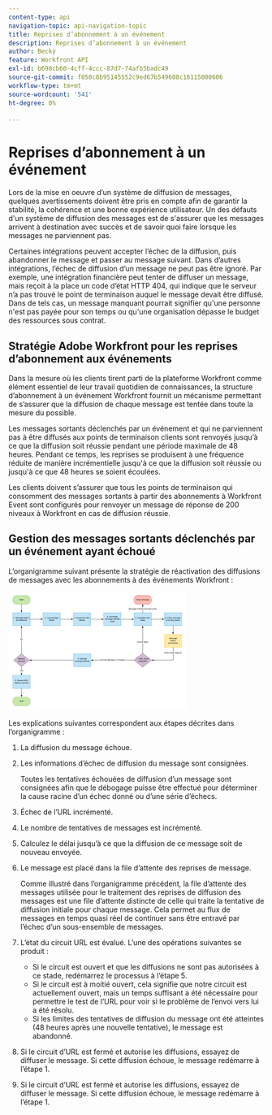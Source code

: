 ```yaml
---
content-type: api
navigation-topic: api-navigation-topic
title: Reprises d’abonnement à un événement
description: Reprises d’abonnement à un événement
author: Becky
feature: Workfront API
exl-id: b698cb60-4cff-4ccc-87d7-74afb5badc49
source-git-commit: f050c8b95145552c9ed67b549608c16115000606
workflow-type: tm+mt
source-wordcount: '541'
ht-degree: 0%

---
```


# Reprises d’abonnement à un événement

Lors de la mise en oeuvre d’un système de diffusion de messages, quelques avertissements doivent être pris en compte afin de garantir la stabilité, la cohérence et une bonne expérience utilisateur. Un des défauts d&#39;un système de diffusion des messages est de s&#39;assurer que les messages arrivent à destination avec succès et de savoir quoi faire lorsque les messages ne parviennent pas.

Certaines intégrations peuvent accepter l’échec de la diffusion, puis abandonner le message et passer au message suivant.  Dans d’autres intégrations, l’échec de diffusion d’un message ne peut pas être ignoré. Par exemple, une intégration financière peut tenter de diffuser un message, mais reçoit à la place un code d’état HTTP 404, qui indique que le serveur n’a pas trouvé le point de terminaison auquel le message devait être diffusé. Dans de tels cas, un message manquant pourrait signifier qu&#39;une personne n&#39;est pas payée pour son temps ou qu&#39;une organisation dépasse le budget des ressources sous contrat.

## Stratégie Adobe Workfront pour les reprises d’abonnement aux événements

Dans la mesure où les clients tirent parti de la plateforme Workfront comme élément essentiel de leur travail quotidien de connaissances, la structure d’abonnement à un événement Workfront fournit un mécanisme permettant de s’assurer que la diffusion de chaque message est tentée dans toute la mesure du possible.

Les messages sortants déclenchés par un événement et qui ne parviennent pas à être diffusés aux points de terminaison clients sont renvoyés jusqu’à ce que la diffusion soit réussie pendant une période maximale de 48 heures. Pendant ce temps, les reprises se produisent à une fréquence réduite de manière incrémentielle jusqu&#39;à ce que la diffusion soit réussie ou jusqu&#39;à ce que 48 heures se soient écoulées.

Les clients doivent s’assurer que tous les points de terminaison qui consomment des messages sortants à partir des abonnements à Workfront Event sont configurés pour renvoyer un message de réponse de 200 niveaux à Workfront en cas de diffusion réussie.

## Gestion des messages sortants déclenchés par un événement ayant échoué

L’organigramme suivant présente la stratégie de réactivation des diffusions de messages avec les abonnements à des événements Workfront :

![](assets/event-subscription-circuit-breaker-retries-350x234.png)

Les explications suivantes correspondent aux étapes décrites dans l’organigramme :

1. La diffusion du message échoue.
1. Les informations d’échec de diffusion du message sont consignées.

   Toutes les tentatives échouées de diffusion d’un message sont consignées afin que le débogage puisse être effectué pour déterminer la cause racine d’un échec donné ou d’une série d’échecs.

1. Échec de l’URL incrémenté.
1. Le nombre de tentatives de messages est incrémenté.
1. Calculez le délai jusqu’à ce que la diffusion de ce message soit de nouveau envoyée.
1. Le message est placé dans la file d’attente des reprises de message.

   Comme illustré dans l’organigramme précédent, la file d’attente des messages utilisée pour le traitement des reprises de diffusion des messages est une file d’attente distincte de celle qui traite la tentative de diffusion initiale pour chaque message. Cela permet au flux de messages en temps quasi réel de continuer sans être entravé par l’échec d’un sous-ensemble de messages.

1. L’état du circuit URL est évalué. L’une des opérations suivantes se produit :

   * Si le circuit est ouvert et que les diffusions ne sont pas autorisées à ce stade, redémarrez le processus à l’étape 5.
   * Si le circuit est à moitié ouvert, cela signifie que notre circuit est actuellement ouvert, mais un temps suffisant a été nécessaire pour permettre le test de l’URL pour voir si le problème de l’envoi vers lui a été résolu.
   * Si les limites des tentatives de diffusion du message ont été atteintes (48 heures après une nouvelle tentative), le message est abandonné.

1. Si le circuit d’URL est fermé et autorise les diffusions, essayez de diffuser le message. Si cette diffusion échoue, le message redémarre à l’étape 1.

1. Si le circuit d’URL est fermé et autorise les diffusions, essayez de diffuser le message. Si cette diffusion échoue, le message redémarre à l’étape 1.

   <!--
   <li value="10" data-mc-conditions="QuicksilverOrClassic.Draft mode">Workfront disables Event Subscriptions when both of the following criteria are met:
   <ul>
   <!--
   <li data-mc-conditions="QuicksilverOrClassic.Draft mode">The Event Subscription has failed 1000 delivery attempts consecutively</li>
   <li data-mc-conditions="QuicksilverOrClassic.Draft mode">48 hours have passed since the last successful delivery</li>
   </ul></li>
   -->
